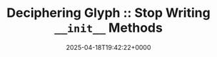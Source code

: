 ---
title: 'Deciphering Glyph :: Stop Writing `__init__` Methods'
slug: 20250418T194222
date: 2025-04-18T19:42:22+0000
params:
  url: https://blog.glyph.im/2025/04/stop-writing-init-methods.html
tags:
- python
---